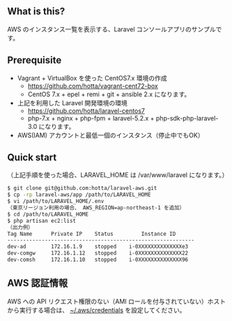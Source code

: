 ## What is this?

AWS のインスタンス一覧を表示する、Laravel コンソールアプリのサンプルです。

## Prerequisite

- Vagrant + VirtualBox を使った CentOS7.x 環境の作成
  - https://github.com/hotta/vagrant-cent72-box
  - CentOS 7.x + epel + remi + git + ansible 2.x になります。
- 上記を利用した Laravel 開発環境の環境
  - https://github.com/hotta/laravel-centos7
  - php-7.x + nginx + php-fpm + laravel-5.2.x + php-sdk-php-laravel-3.0 になります。
- AWS(IAM) アカウントと最低一個のインスタンス（停止中でもOK）

## Quick start

（上記手順を使った場合、LARAVEL_HOME は /var/www/laravel になります。）

```bash
$ git clone git@github.com:hotta/laravel-aws.git
$ cp -rp laravel-aws/app /path/to/LARAVEL_HOME
$ vi /path/to/LARAVEL_HOME/.env
（東京リージョン利用の場合、 AWS_REGION=ap-northeast-1 を追加）
$ cd /path/to/LARAVEL_HOME
$ php artisan ec2:list
（出力例）
Tag Name      Private IP    Status         Instance ID
------------------------------------------------------------
dev-ad        172.16.1.9    stopped    i-0XXXXXXXXXXXXXXe3
dev-comgw     172.16.1.12   stopped    i-0XXXXXXXXXXXXXX22
dev-comsh     172.16.1.10   stopped    i-0XXXXXXXXXXXXXX96

```

## AWS 認証情報

AWS への API リクエスト権限のない（AMI ロールを付与されていない）ホストから実行する場合は、 [~/.aws/credentials](http://docs.aws.amazon.com/aws-sdk-php/v3/guide/guide/credentials.html#credential-profiles) を設定してください。

